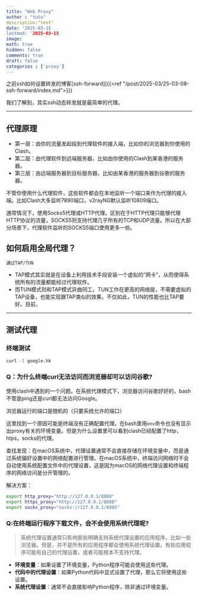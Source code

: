 ```yaml
---
title: "Web Proxy"
author : "tutu"
description:"test"
date: '2025-03-15
lastmod: '2025-03-15
image:
math: true
hidden: false
comments: true
draft: false
categories : ['proxy']
---
```


之前ssh如何设置转发的博客[ssh-forward]({{<ref "/post/2025-03/25-03-08-ssh-forward/index.md">}})

我们了解到，其实ssh动态转发就是最简单的代理。


---
## 代理原理

- 第一层：由你的流量发起段到代理软件的接入端，比如你的浏览器到你使用的Clash。
- 第二层：由代理软件到远端服务器，比如由你使用的Clash到某香港的服务器。
- 第三层：由远端服务器到目标服务器，比如由某香港的服务器到谷歌的服务器。

不管你使用什么代理软件，这些软件都会在本地监听一个端口来作为代理的接入端。比如Clash大多监听7890端口，v2rayNG默认监听10809端口。

通常情况下，使用Socks5代理或HTTP代理。区别在于HTTP代理只能够代理HTTP协议的流量，SOCKS5则支持代理几乎所有的TCP和UDP流量。所以在大部分场景下，代理软件监听的SOCKS5端口使用更多一些。

## 如何启用全局代理？

`通过TAP/TUN`

- TAP模式其实就是在设备上利用技术手段安装一个虚拟的”网卡”，从而使得系统所有的流量都能经过代理软件。
- 而TUN模式则和TAP模式异曲同工。TUN工作在更高的网络层，不需要虚拟的TAP设备，也能实现跟TAP类似的效果。不仅如此，TUN的性能也比TAP要好。目前，



---
## 测试代理

### 终端测试

```bash
curl -I google.hk
```
### Q：为什么终端curl无法访问而浏览器却可以访问谷歌?

使用clash中遇到的一个问题。在系统代理模式下，浏览器访问谷歌好好的，bash不管是ping还是curl都无法访问Google。

浏览器运行的端口是随机的（只要系统允许的端口）

这里找到一个原因可能是终端没有正确配置代理。在bash里用`env`命令也没有显示出proxy有关的环境变量。但是为什么设置里可以看到clash已经配置了http，htps，socks的代理。

查找发现：在macOS系统中，代理设置通常不会直接存储在环境变量中，而是通过系统偏好设置中的网络配置进行管理。在macOS系统中，终端访问网络时不会自动使用系统配置文件中的代理设置，这是因为macOS的网络代理设置和终端程序的网络访问是分开管理的。

解决方案：
```bash
export http_proxy="http://127.0.0.1/8888"
export https_proxy="http://127.0.0.1/8888"
export socks_proxy="socks://127.0.0.1/8885"
```

### Q:在终端运行程序下载文件，会不会使用系统代理呢?

>系统代理设置通常只影响那些明确支持系统代理设置的应用程序，比如一些浏览器。但是，并不是所有的应用程序都会使用系统代理设置。有些应用程序可能有自己的代理设置，或者可能根本不支持代理。

- **环境变量**：如果设置了环境变量，Python程序可能会使用这些代理。
- **代码中的代理设置**：如果Python代码中显式设置了代理，那么它将使用这些设置。
- **系统代理设置**：通常不会直接影响Python程序，除非通过环境变量。